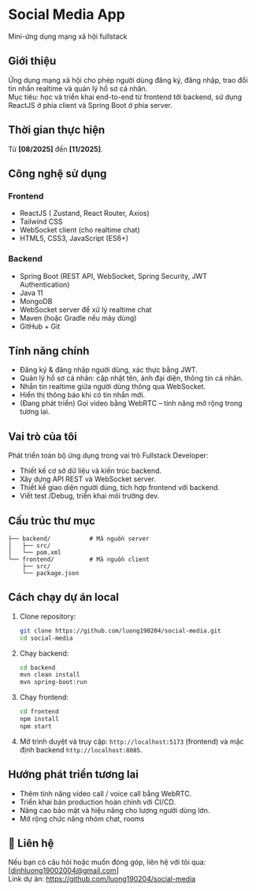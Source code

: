 # Social Media App  
Mini-ứng dụng mạng xã hội fullstack

## Giới thiệu  
Ứng dụng mạng xã hội cho phép người dùng đăng ký, đăng nhập, trao đổi tin nhắn realtime và quản lý hồ sơ cá nhân.  
Mục tiêu: học và triển khai end-to-end từ frontend tới backend, sử dụng ReactJS ở phía client và Spring Boot ở phía server.

## Thời gian thực hiện  
Từ **[08/2025]** đến **[11/2025]**.

## Công nghệ sử dụng  
### Frontend  
- ReactJS ( Zustand, React Router, Axios)  
- Tailwind CSS
- WebSocket client (cho realtime chat)  
- HTML5, CSS3, JavaScript (ES6+)

### Backend  
- Spring Boot (REST API, WebSocket, Spring Security, JWT Authentication)  
- Java 11 
- MongoDB
- WebSocket server để xử lý realtime chat  
- Maven (hoặc Gradle nếu mày dùng)  
- GitHub + Git

## Tính năng chính  
- Đăng ký & đăng nhập người dùng, xác thực bằng JWT.  
- Quản lý hồ sơ cá nhân: cập nhật tên, ảnh đại diện, thông tin cá nhân.  
- Nhắn tin realtime giữa người dùng thông qua WebSocket.  
- Hiển thị thông báo khi có tin nhắn mới.  
- (Đang phát triển) Gọi video bằng WebRTC – tính năng mở rộng trong tương lai.

## Vai trò của tôi  
Phát triển toàn bộ ứng dụng trong vai trò Fullstack Developer:  
- Thiết kế cơ sở dữ liệu và kiến trúc backend.  
- Xây dựng API REST và WebSocket server.  
- Thiết kế giao diện người dùng, tích hợp frontend với backend.  
- Viết test /Debug, triển khai môi trường dev.

## Cấu trúc thư mục  
```
├── backend/           # Mã nguồn server
│   ├── src/
│   └── pom.xml
└── frontend/          # Mã nguồn client
    ├── src/
    └── package.json
```
## Cách chạy dự án local  
1. Clone repository:  
   ```bash
   git clone https://github.com/luong190204/social-media.git
   cd social-media
   ```  
2. Chạy backend:  
   ```bash
   cd backend
   mvn clean install
   mvn spring-boot:run
   ```  
3. Chạy frontend:  
   ```bash
   cd frontend
   npm install
   npm start
   ```  
4. Mở trình duyệt và truy cập: `http://localhost:5173` (frontend) và mặc định backend `http://localhost:8085`.

## Hướng phát triển tương lai  
- Thêm tính năng video call / voice call bằng WebRTC.  
- Triển khai bản production hoàn chỉnh với CI/CD.  
- Nâng cao bảo mật và hiệu năng cho lượng người dùng lớn.  
- Mở rộng chức năng nhóm chat, rooms

## 🤝 Liên hệ  
Nếu bạn có câu hỏi hoặc muốn đóng góp, liên hệ với tôi qua: [dinhluong19002004@gmail.com]  
Link dự án: https://github.com/luong190204/social-media